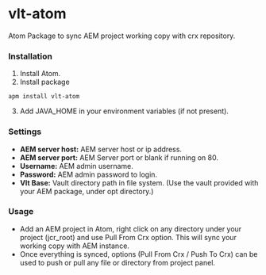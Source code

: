 # vlt-atom

Atom Package to sync AEM project working copy with crx repository.

### Installation
1. Install Atom.
2. Install package
```shell
apm install vlt-atom
```
3. Add JAVA_HOME in your environment variables (if not present).

### Settings
- **AEM server host:** AEM server host or ip address.
- **AEM server port:** AEM Server port or blank if running on 80.
- **Username:** AEM admin username.
- **Password:** AEM admin password to login.
- **Vlt Base:** Vault directory path in file system. (Use the vault provided with your AEM package, under opt directory.)

### Usage
- Add an AEM project in Atom, right click on any directory under your project (jcr_root) and use Pull From Crx option. This will sync your working copy with AEM instance.
- Once everything is synced, options (Pull From Crx / Push To Crx) can be used to push or pull any file or directory from project panel.
